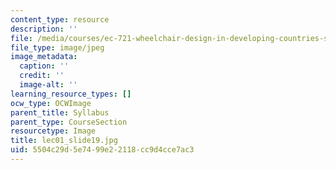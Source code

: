 ```yaml
---
content_type: resource
description: ''
file: /media/courses/ec-721-wheelchair-design-in-developing-countries-spring-2009/5504c29d5e7499e22118cc9d4cce7ac3_lec01_slide19.jpg
file_type: image/jpeg
image_metadata:
  caption: ''
  credit: ''
  image-alt: ''
learning_resource_types: []
ocw_type: OCWImage
parent_title: Syllabus
parent_type: CourseSection
resourcetype: Image
title: lec01_slide19.jpg
uid: 5504c29d-5e74-99e2-2118-cc9d4cce7ac3
---
```

